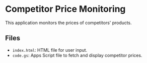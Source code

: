 # Competitor Price Monitoring
This application monitors the prices of competitors' products.

## Files
- `index.html`: HTML file for user input.
- `code.gs`: Apps Script file to fetch and display competitor prices.
